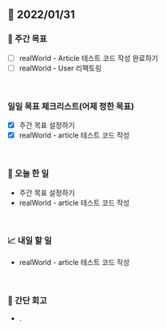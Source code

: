 ## 📅 2022/01/31


### 👏 주간 목표

- [ ] realWorld - Article 테스트 코드 작성 완료하기
- [ ] realWorld - User 리팩토링

<br/>

### 일일 목표 체크리스트(어제 정한 목표)

- [x] 주간 목표 설정하기
- [x] realWorld - article 테스트 코드 작성

<br/>

### 💯 오늘 한 일

- 주간 목표 설정하기
- realWorld - article 테스트 코드 작성

<br/>

### 📈 내일 할 일

- realWorld - article 테스트 코드 작성

<br/>

### 🤔 간단 회고

- .


 




 









